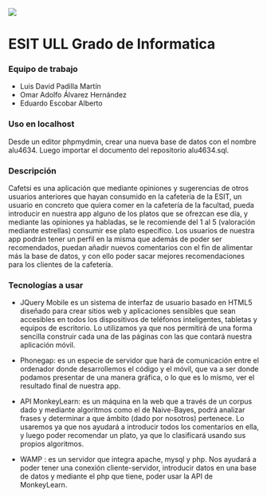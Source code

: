 ![](Cafesit/images/logo_negro.png)
# ESIT ULL Grado de Informatica

### Equipo de trabajo
* Luis David Padilla Martín
* Omar Adolfo Álvarez Hernández
* Eduardo Escobar Alberto

### Uso en localhost
Desde un editor phpmydmin, crear una nueva base de datos con el nombre alu4634. Luego importar el documento del repositorio alu4634.sql.

### Descripción
Cafetsi es una aplicación que mediante opiniones y sugerencias de otros usuarios anteriores que hayan consumido en la cafetería de la ESIT, un usuario en concreto que quiera comer en la cafetería de la facultad, pueda introducir en nuestra app alguno de los platos que se ofrezcan ese día, y mediante las opiniones ya habladas, se le recomiende del 1 al 5 (valoración mediante estrellas) consumir ese plato específico. Los usuarios de nuestra app podrán tener un perfil en la misma que además de poder ser recomendados, puedan añadir nuevos comentarios con el fin de alimentar más la base de datos, y con ello poder sacar mejores recomendaciones para los clientes de la cafetería.

### Tecnologías a usar
* JQuery Mobile es un sistema de interfaz de usuario basado en HTML5 diseñado para crear sitios web y aplicaciones sensibles que sean accesibles en todos los dispositivos de teléfonos inteligentes, tabletas y equipos de escritorio. Lo utilizamos ya que nos permitirá de una forma sencilla construir cada una de las páginas con las que contará nuestra aplicación móvil.

* Phonegap: es un especie de servidor que hará de comunicación entre el ordenador donde desarrollemos el código y el móvil, que va a ser donde podamos presentar de una manera gráfica, o lo que es lo mismo, ver el resultado final de nuestra app.

* API MonkeyLearn: es un máquina en la web que a través de un corpus dado y mediante algoritmos como el de Naive-Bayes, podrá analizar frases y determinar a que ámbito (dado por nosotros) pertenece. Lo usaremos ya que nos ayudará a introducir todos los comentarios en ella, y luego poder recomendar un plato, ya que lo clasificará usando sus propios algoritmos.

* WAMP : es un servidor que integra apache, mysql y php. Nos ayudará a poder tener una conexión cliente-servidor, introducir datos en una base de datos y mediante el php que tiene, poder usar la API de MonkeyLearn.


